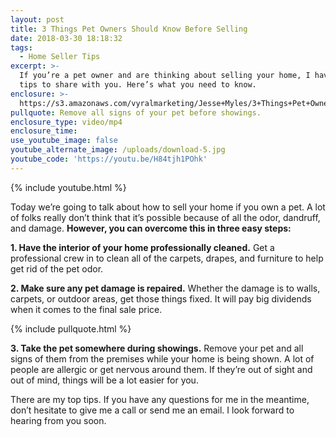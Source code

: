 ```yaml
---
layout: post
title: 3 Things Pet Owners Should Know Before Selling
date: 2018-03-30 18:18:32
tags:
  - Home Seller Tips
excerpt: >-
  If you’re a pet owner and are thinking about selling your home, I have some
  tips to share with you. Here’s what you need to know.
enclosure: >-
  https://s3.amazonaws.com/vyralmarketing/Jesse+Myles/3+Things+Pet+Owners+Should+Know+Before+Selling.mp4
pullquote: Remove all signs of your pet before showings.
enclosure_type: video/mp4
enclosure_time:
use_youtube_image: false
youtube_alternate_image: /uploads/download-5.jpg
youtube_code: 'https://youtu.be/H84tjh1POhk'
---
```


{% include youtube.html %}

Today we’re going to talk about how to sell your home if you own a pet. A lot of folks really don’t think that it’s possible because of all the odor, dandruff, and damage. **However, you can overcome this in three easy steps:**

**1. Have the interior of your home professionally cleaned.** Get a professional crew in to clean all of the carpets, drapes, and furniture to help get rid of the pet odor.

**2. Make sure any pet damage is repaired.** Whether the damage is to walls, carpets, or outdoor areas, get those things fixed. It will pay big dividends when it comes to the final sale price.

{% include pullquote.html %}

**3. Take the pet somewhere during showings.** Remove your pet and all signs of them from the premises while your home is being shown. A lot of people are allergic or get nervous around them. If they’re out of sight and out of mind, things will be a lot easier for you.

There are my top tips. If you have any questions for me in the meantime, don’t hesitate to give me a call or send me an email. I look forward to hearing from you soon.<br>&nbsp;